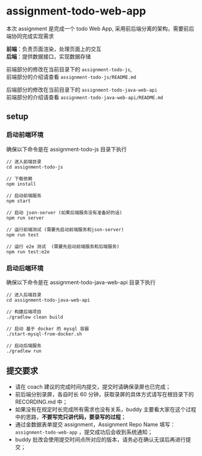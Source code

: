 # assignment-todo-web-app

本次 assignment 是完成一个 todo Web App, 采用前后端分离的架构，需要前后端协同完成实现需求

**前端**：负责页面渲染，处理页面上的交互  
**后端**：提供数据接口，实现数据存储

前端部分的修改在当前目录下的 `assignment-todo-js`,  
前端部分的介绍请查看 `assignment-todo-js/README.md`

后端部分的修改在当前目录下的 `assignment-todo-java-web-api`  
前端部分的介绍请查看 `assignment-todo-java-web-api/README.md`

## setup
### 启动前端环境
确保以下命令是在 assignment-todo-js 目录下执行
```
// 进入前端目录
cd assignment-todo-js

// 下载依赖
npm install

// 启动前端服务
npm start

// 启动 json-server (如果后端服务没有准备好的话)
npm run server

// 运行前端测试 (需要先启动前端服务和json-server)
npm run test

// 运行 e2e 测试  (需要先启动前端服务和后端服务)
npm run test:e2e
```


### 启动后端环境
确保以下命令是在 assignment-todo-java-web-api 目录下执行
```
// 进入后端目录
cd assignment-todo-java-web-api

// 构建后端项目
./gradlew clean build

// 启动 基于 docker 的 mysql 容器
./start-mysql-from-docker.sh

// 启动后端服务
./gradlew run
```

## 提交要求
- 请在 coach 建议的完成时间内提交，提交时请确保录屏也已完成；
- 前后端分别录屏，各自时长 60 分钟，获取录屏的具体方式请写在根目录下的 RECORDING.md 中；
- 如果没有在规定时长完成所有需求也没有关系，buddy 主要看大家在这个过程中的思路，**不要写完只讲代码，要录写的过程**；
- 通过金数据表单提交 assignment，Assignment Repo Name 填写：`assignment-todo-web-app` ，提交成功后会收到系统通知；
- buddy 批改会使用提交时间点所对应的版本，请务必在确认无误后再进行提交；

